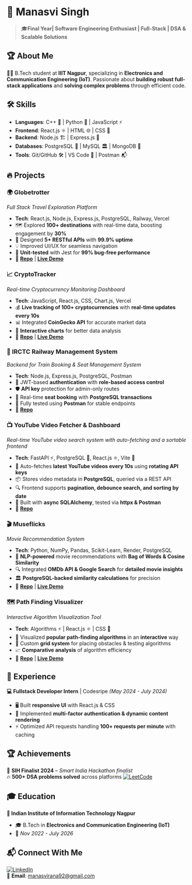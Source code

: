 # 🚀 Manasvi Singh  
> 🎓**Final Year| Software Engineering Enthusiast | Full-Stack | DSA & Scalable Solutions**  

## 🏆 About Me  
👨‍🎓 B.Tech student at **IIIT Nagpur**, specializing in **Electronics and Communication Engineering (IoT)**. Passionate about **building robust full-stack applications** and **solving complex problems** through efficient code.  

## 🛠️ Skills  
- **Languages**: C++ 🚀 | Python 🐍 | JavaScript ⚡  
- **Frontend**: React.js ⚛️ | HTML 🌐 | CSS 🎨  
- **Backend**: Node.js 🏗️ | Express.js 🚀  
- **Databases**: PostgreSQL 🐘 | MySQL 🏛️ | MongoDB 🍃 
- **Tools**: Git/GitHub 🛠️ | VS Code 🔵 | Postman 📬  

## 🔥 Projects  

### 🌍 Globetrotter  
*Full Stack Travel Exploration Platform*  
- **Tech**: React.js, Node.js, Express.js, PostgreSQL, Railway, Vercel  
- 🗺️ Explored **100+ destinations** with real-time data, boosting engagement by **30%**  
- 📡 Designed **5+ RESTful APIs** with **99.9% uptime**  
- 💡 Improved UI/UX for seamless navigation  
- 🧪 **Unit-tested** with Jest for **99% bug-free performance**  
- 🔗 **[Repo](https://github.com/manasvirana/Fullstack-Gaming-Web-App)** | **[Live Demo](https://fullstack-gaming-web-app.vercel.app/)**  

### 📈 CryptoTracker  
*Real-time Cryptocurrency Monitoring Dashboard*  
- **Tech**: JavaScript, React.js, CSS, Chart.js, Vercel  
- 💰 **Live tracking of 100+ cryptocurrencies** with **real-time updates every 10s**  
- 📊 Integrated **CoinGecko API** for accurate market data  
- 🎨 **Interactive charts** for better data analysis  
- 🔗 **[Repo](https://github.com/manasvirana/CryptoTrack)** | **[Live Demo](https://cryptotracker-gules-seven.vercel.app/)**
  
 ### 🚆 IRCTC Railway Management System  
*Backend for Train Booking & Seat Management System*  
- **Tech**: Node.js, Express.js, PostgreSQL, Postman  
- 🔐 JWT-based **authentication** with **role-based access control**  
- 🛡️ **API key** protection for admin-only routes  
- 🧾 Real-time **seat booking** with **PostgreSQL transactions**  
- 🧪 Fully tested using **Postman** for stable endpoints  
- 🔗 **[Repo](https://github.com/manasvirana/IRCTC)**

### 📺 YouTube Video Fetcher & Dashboard  
*Real-time YouTube video search system with auto-fetching and a sortable frontend*  
- **Tech**: FastAPI ⚡, PostgreSQL 🐘, React.js ⚛️, Vite 🚀  
- 🔄 Auto-fetches **latest YouTube videos every 10s** using **rotating API keys**  
- 📦 Stores video metadata in **PostgreSQL**, queried via a REST API  
- 🔍 Frontend supports **pagination, debounce search, and sorting by date**  
- 🧪 Built with **async SQLAlchemy**, tested via **httpx & Postman**  
- 🔗 **[Repo](https://github.com/manasvirana/YotubeFetcher)**


### 🎬 Museflicks  
*Movie Recommendation System*  
- **Tech**: Python, NumPy, Pandas, Scikit-Learn, Render, PostgreSQL  
- 🤖 **NLP-powered** movie recommendations with **Bag of Words & Cosine Similarity**  
- 🔍 Integrated **OMDb API & Google Search** for **detailed movie insights**  
- 🏛️ **PostgreSQL-backed similarity calculations** for precision  
- 🔗 **[Repo](https://github.com/manasvirana/Museflicks/tree/master)** | **[Live Demo](https://museflicks.onrender.com/)**  

### 🗺️ Path Finding Visualizer  
*Interactive Algorithm Visualization Tool*  
- **Tech**: Algorithms ⚡ | React.js ⚛️ | CSS 🎨  
- 🏁 Visualized **popular path-finding algorithms** in an **interactive** way  
- 🚧 Custom **grid system** for placing obstacles & testing algorithms  
- 📈 **Comparative analysis** of algorithm efficiency  
- 🔗 **[Repo](https://github.com/manasvirana/Path-Finding)** | **[Live Demo](https://pathfindingvisualizer-acc9b.web.app/astar)**  

## 💼 Experience  

**💻 Fullstack Developer Intern** | Codesripe *(May 2024 - July 2024)*  
- 🖥️ Built **responsive UI** with React.js & CSS  
- 🔐 Implemented **multi-factor authentication & dynamic content rendering**  
- ⚡ Optimized API requests handling **100+ requests per minute** with caching  

## 🏆 Achievements  
🏅 **SIH Finalist 2024** – *Smart India Hackathon finalist*  
🔥 **500+ DSA problems solved** across platforms
[![LeetCode](https://img.shields.io/badge/LeetCode-FFA116?style=for-the-badge&logo=leetcode&logoColor=black)](https://leetcode.com/u/manasviii/)  

 

## 🎓 Education  
**📍 Indian Institute of Information Technology Nagpur**  
- 🎓 B.Tech in **Electronics and Communication Engineering (IoT)**  
- 📅 *Nov 2022 - July 2026*  

## 📬 Connect With Me  
[![LinkedIn](https://img.shields.io/badge/LinkedIn-0A66C2?style=for-the-badge&logo=linkedin&logoColor=white)](https://www.linkedin.com/in/manasvi-singh-499910269)  
📧 **Email**: [manasvirana92@gmail.com](mailto:manasvirana92@gmail.com)  
